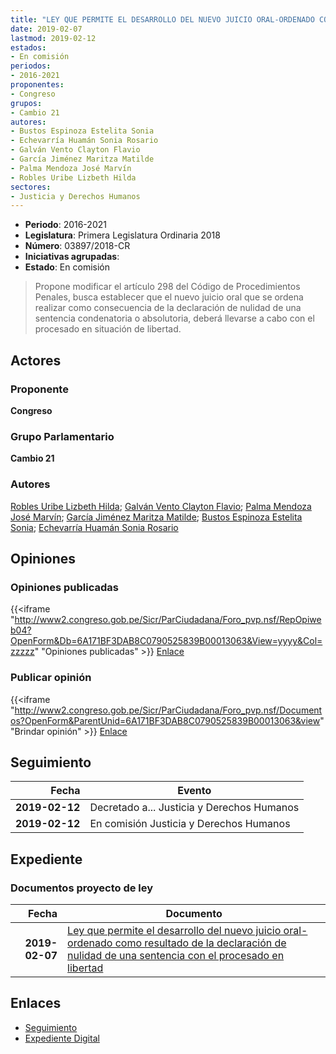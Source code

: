 ```yaml
---
title: "LEY QUE PERMITE EL DESARROLLO DEL NUEVO JUICIO ORAL-ORDENADO COMO RESULTADO DE LA DECLARACIÓN DE NULIDAD DE UNA SENTENCIA CON EL PROCESADO EN LIBERTAD"
date: 2019-02-07
lastmod: 2019-02-12
estados:
- En comisión
periodos:
- 2016-2021
proponentes:
- Congreso
grupos:
- Cambio 21
autores:
- Bustos Espinoza Estelita Sonia
- Echevarría Huamán Sonia Rosario
- Galván Vento Clayton Flavio
- García Jiménez Maritza Matilde
- Palma Mendoza José Marvín
- Robles Uribe Lizbeth Hilda
sectores:
- Justicia y Derechos Humanos
---
```

- **Periodo**: 2016-2021
- **Legislatura**: Primera Legislatura Ordinaria 2018
- **Número**: 03897/2018-CR
- **Iniciativas agrupadas**: 
- **Estado**: En comisión

> Propone modificar el artículo 298 del Código de Procedimientos Penales, busca establecer que el nuevo juicio oral que se ordena realizar como consecuencia de la declaración de nulidad de una sentencia condenatoria o absolutoria, deberá llevarse a cabo con el procesado en situación de libertad.


## Actores

### Proponente

**Congreso**

### Grupo Parlamentario

**Cambio 21**

### Autores

[Robles Uribe Lizbeth Hilda](mailto:mailto:lroblesu@congreso.gob.pe); [Galván Vento Clayton Flavio](mailto:mailto:cgalvan@congreso.gob.pe); [Palma Mendoza José Marvín](mailto:mailto:jpalma@congreso.gob.pe); [García Jiménez Maritza Matilde](mailto:mailto:mgarciaj@congreso.gob.pe); [Bustos Espinoza Estelita Sonia](mailto:mailto:ebustos@congreso.gob.pe); [Echevarría Huamán Sonia Rosario](mailto:mailto:sechevarria@congreso.gob.pe)

## Opiniones

### Opiniones publicadas

{{<iframe "http://www2.congreso.gob.pe/Sicr/ParCiudadana/Foro_pvp.nsf/RepOpiweb04?OpenForm&Db=6A171BF3DAB8C0790525839B00013063&View=yyyy&Col=zzzzz" "Opiniones publicadas" >}}
[Enlace](http://www2.congreso.gob.pe/Sicr/ParCiudadana/Foro_pvp.nsf/RepOpiweb04?OpenForm&Db=6A171BF3DAB8C0790525839B00013063&View=yyyy&Col=zzzzz)

### Publicar opinión

{{<iframe "http://www2.congreso.gob.pe/Sicr/ParCiudadana/Foro_pvp.nsf/Documentos?OpenForm&ParentUnid=6A171BF3DAB8C0790525839B00013063&view" "Brindar opinión" >}}
[Enlace](http://www2.congreso.gob.pe/Sicr/ParCiudadana/Foro_pvp.nsf/Documentos?OpenForm&ParentUnid=6A171BF3DAB8C0790525839B00013063&view)


## Seguimiento

| Fecha | Evento |
|------:|--------|
| **2019-02-12** | Decretado a... Justicia y Derechos Humanos |
| **2019-02-12** | En comisión Justicia y Derechos Humanos |

## Expediente

### Documentos proyecto de ley

| Fecha | Documento |
|------:|-----------|
| **2019-02-07** | [Ley que permite el desarrollo del nuevo juicio oral-ordenado como resultado de la declaración de nulidad de una sentencia con el procesado en libertad](http://www.leyes.congreso.gob.pe/Documentos/2016_2021/Proyectos_de_Ley_y_de_Resoluciones_Legislativas/PL0389720190207.pdf) |

## Enlaces

- [Seguimiento](http://www2.congreso.gob.pe/Sicr/TraDocEstProc/CLProLey2016.nsf/f7fff46988ca05b1052578e100829cc7/91fa290ea9dfb21e0525839a007ddc5d?OpenDocument)
- [Expediente Digital](http://www2.congreso.gob.pe/Sicr/TraDocEstProc/Expvirt_2011.nsf/visbusqptramdoc1621/03897?opendocument)

